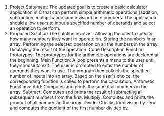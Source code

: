 1. Project Statement:
The updated goal is to create a basic calculator application in C that can perform simple arithmetic operations (addition, subtraction, multiplication, and division) on n numbers. The application should allow users to input a specified number of operands and select an operation to perform.
2. Proposed Solution
The solution involves:
Allowing the user to specify how many numbers they want to operate on.
Storing the numbers in an array.
Performing the selected operation on all the numbers in the array.
Displaying the result of the operation.
Code Description
Function Prototypes: The prototypes for the arithmetic operations are declared at the beginning.
Main Function:
A loop presents a menu to the user until they choose to exit.
The user is prompted to enter the number of operands they want to use.
The program then collects the specified number of inputs into an array.
Based on the user's choice, the corresponding function is called to perform the calculation.
Arithmetic Functions:
Add: Computes and prints the sum of all numbers in the array.
Subtract: Computes and prints the result of subtracting all subsequent numbers from the first.
Multiply: Computes and prints the product of all numbers in the array.
Divide: Checks for division by zero and computes the quotient of the first number divided by.
